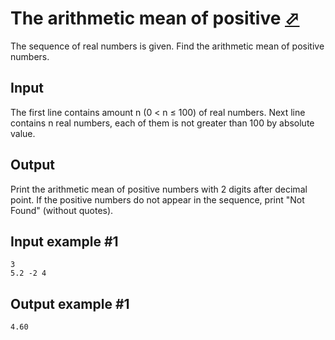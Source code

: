 # The arithmetic mean of positive [⬀](https://www.e-olymp.com/en/contests/9563/problems/83867)
The sequence of real numbers is given. Find the arithmetic mean of positive numbers.

## Input
The first line contains amount n (0 < n ≤ 100) of real numbers. Next line contains n real numbers, each of them is not greater than 100 by absolute value.

## Output
Print the arithmetic mean of positive numbers with 2 digits after decimal point. If the positive numbers do not appear in the sequence, print "Not Found" (without quotes).

## Input example #1
```
3
5.2 -2 4
```

## Output example #1
```
4.60
```
